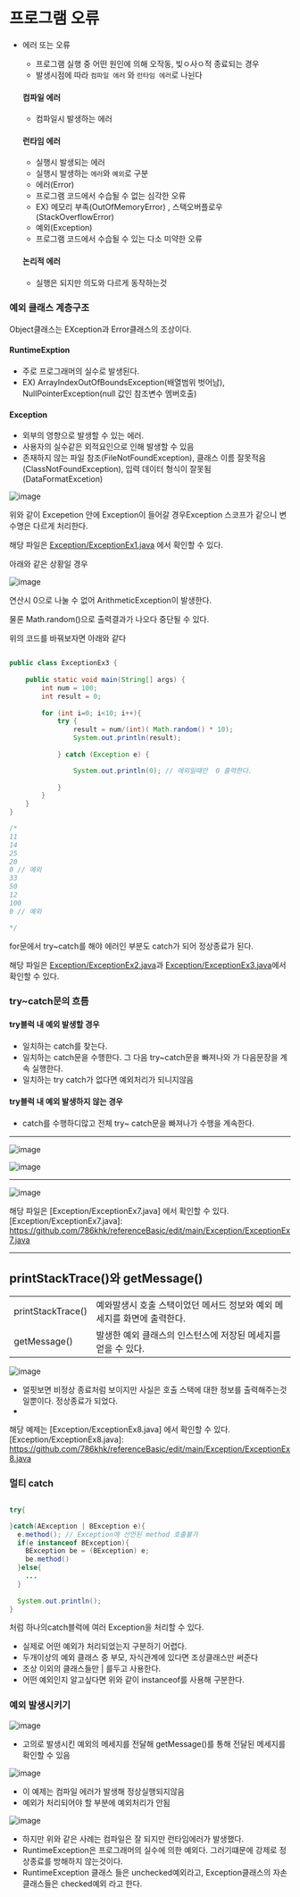 # 프로그램 오류

- 에러 또는 오류
  - 프로그램 실행 중 어떤 원인에 의해 오작동, 빚ㅇ사ㅇ적 종료되는 경우
  - 발생시점에 따라 `컴파일 에러` 와 `런타임 에러`로 나뉜다

  #### 컴파일 에러
   - 컴파일시 발생하는 에러

  #### 런타임 에러
   - 실행시 발생되는 에러
   - 실행시 발생하는 `에러`와 `예외`로 구분
   - 에러(Error)
    - 프로그램 코드에서 수습될 수 없는 심각한 오류
    - EX) 메모리 부족(OutOfMemoryError) , 스택오버플로우(StackOverflowError)
   - 예외(Exception)
    - 프로그램 코드에서 수습될 수 있는 다소 미약한 오류
  #### 논리적 에러
   - 실행은 되지만 의도와 다르게 동작하는것


### 예외 클래스 계층구조

Object클래스는 EXception과 Error클래스의 조상이다.


#### RuntimeExption

- 주로 프로그래머의 실수로 발생된다.
- EX) ArrayIndexOutOfBoundsException(배열범위 벗어남), NullPointerException(null 값인 참조변수 멤버호출)

#### Exception 

- 외부의 영향으로 발생할 수 있는 에러.
- 사용자의 실수같은 외적요인으로 인해 발생할 수 있음
- 존재하지 않는 파일 참조(FileNotFoundException), 클래스 이름 잘못적음(ClassNotFoundException), 입력 데이터 형식이 잘못됨(DataFormatExcetion)


![image](https://user-images.githubusercontent.com/78067072/221392905-5a36c657-91b6-49c1-9a4b-01dcb205f08b.png)


위와 같이 Excepetion 안에 Exception이 들어갈 경우Exception 스코프가 같으니 변수명은 다르게 처리한다.

해당 파일은 [Exception/ExceptionEx1.java](https://github.com/786khk/referenceBasic/edit/main/Exception/ExceptionEx1.java) 에서 확인할 수 있다.



아래와 같은 상황일 경우


![image](https://user-images.githubusercontent.com/78067072/221393725-08450d53-b366-4d18-b1b7-afed7b95df72.png)


연산시 0으로 나눌 수 없어 ArithmeticException이 발생한다.

물론 Math.random()으로 출력결과가 나오다 중단될 수 있다.


위의 코드를 바꿔보자면 아래와 같다

```java

public class ExceptionEx3 {
   
    public static void main(String[] args) {
        int num = 100;
        int result = 0;
    
        for (int i=0; i<10; i++){
            try {
                result = num/(int)( Math.random() * 10);
                System.out.println(result);
                
            } catch (Exception e) {

                System.out.println(0); // 에외일때만  0 출력한다.
               
            }
        }
    }
}

/*
11
14
25
20
0 // 예외
33
50
12
100
0 // 예외

*/


```


for문에서 try~catch를 해야 에러인 부분도 catch가 되어 정상종료가 된다.

해당 파일은  [Exception/ExceptionEx2.java]과  [Exception/ExceptionEx3.java]에서 확인할 수 있다.

 [Exception/ExceptionEx2.java]: https://github.com/786khk/referenceBasic/edit/main/Exception/ExceptionEx2.java
 [Exception/ExceptionEx3.java]: https://github.com/786khk/referenceBasic/edit/main/Exception/ExceptionEx3.java

### try~catch문의 흐름

#### try블럭 내 예외 발생할 경우
 - 일치하는 catch를 찾는다.
 - 일치하는 catch문을 수행한다. 그 다음 try~catch문을 빠져나와 가 다음문장을 계속 실행한다.
 - 일치하는 try catch가 없다면 예외처리가 되니지않음

#### try블럭 내 예외 발생하지 않는 경우
 - catch를 수행하디많고 전체 try~ catch문을 빠져나가 수행을 계속한다.



<hr>

![image](https://user-images.githubusercontent.com/78067072/221394811-3862a5c2-0776-4728-b335-df9a74fe0700.png)


![image](https://user-images.githubusercontent.com/78067072/221394794-f27dde0b-6644-4b20-818e-22fcdbf128e5.png)






<hr>



![image](https://user-images.githubusercontent.com/78067072/221395434-88fe4808-6970-4582-abb8-550dce1330cc.png)



해당 파일은  [Exception/ExceptionEx7.java] 에서 확인할 수 있다.
 [Exception/ExceptionEx7.java]: https://github.com/786khk/referenceBasic/edit/main/Exception/ExceptionEx7.java
 
 
 <hr>
 
 
## printStackTrace()와 getMessage()

|||
|---|---|
|printStackTrace() | 예와발생시 호출 스택이었던 메서드 정보와 예외 메세지를 화면에 출력한다.|
|getMessage()|발생한 예외 클래스의 인스턴스에 저장된 메세지를 얻을 수 있다.|


![image](https://user-images.githubusercontent.com/78067072/221395618-0fb6fc30-a83f-4872-a36d-d01978560500.png)


- 얼핏보면 비정상 종료처럼 보이지만 사실은 호출 스택에 대한 정보를 출력해주는것일뿐이다. 정상종료가 되었다.
- 
해당 예제는 [Exception/ExceptionEx8.java] 에서 확인할 수 있다.
 [Exception/ExceptionEx8.java]: https://github.com/786khk/referenceBasic/edit/main/Exception/ExceptionEx8.java


### 멀티 catch


```java

try{

}catch(AException | BException e){
  e.method(); // Exception에 선언된 method 호출불가
  if(e instanceof BException){
    BException be = (BException) e;
    be.method()
  }else{
    ...
  }
  
  System.out.println();
}
```

처럼 하나의catch블럭에 여러 Exception을 처리할 수 있다.

- 실제로 어떤 예외가 처리되었는지 구분하기 어렵다.
- 두개이상의 예외 클래스 중 부모, 자식관계에 있다면 조상클래스만 써준다
- 조상 이외의 클래스들만 | 를두고 사용한다.
- 어떤 예외인지 알고싶다면 위와 같이 instanceof를 사용해 구분한다.



### 예외 발생시키기

![image](https://user-images.githubusercontent.com/78067072/221396316-5fd30462-2da6-4146-9b2f-83d4a36f9fcf.png)



- 고의로 발생시킨 예외의 메세지를 전달해 getMessage()를 통해 전달된 메세지를 확인할 수 있음


![image](https://user-images.githubusercontent.com/78067072/221396557-4324f68a-2295-41ca-b6ee-1ea365241885.png)

- 이 예제는 컴파일 에러가 발생해 정상실행되지않음 
- 예외가 처리되어야 할 부분에 예외처리가 안됨



![image](https://user-images.githubusercontent.com/78067072/221396595-42e9a0af-2d89-42b4-8ccf-0a69da769165.png)

- 하지만 위와 같은 사례는 컴파일은 잘 되지만 런타임에러가 발생했다.
- RuntimeException은 프로그래머의 실수에 의한 예외다. 그러기떄문에 강제로 정상종료를 방해하지 않는것이다.
- RuntimeException 클래스 들은 unchecked예외라고, Exception클래스의 자손 클래스들은 checked예외 라고 한다.
